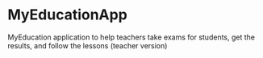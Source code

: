 # MyEducationApp
 MyEducation application to help teachers take exams for students, get the results, and follow the lessons (teacher version)
